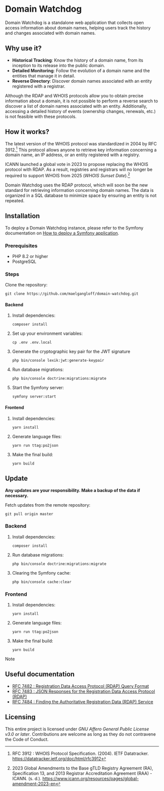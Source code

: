 # Domain Watchdog

Domain Watchdog is a standalone web application that collects open access information about domain names, helping users
track the history and changes associated with domain names.

## Why use it?

- **Historical Tracking**: Know the history of a domain name, from its inception to its release into the public domain.
- **Detailed Monitoring**: Follow the evolution of a domain name and the entities that manage it in detail.
- **Reverse Directory**: Discover domain names associated with an entity registered with a registrar.

Although the RDAP and WHOIS protocols allow you to obtain precise information about a domain, it is not possible to
perform a reverse search to discover a list of domain names associated with an entity. Additionally, accessing a
detailed history of events (ownership changes, renewals, etc.) is not feasible with these protocols.

## How it works?

The latest version of the WHOIS protocol was standardized in 2004 by RFC 3912.[^1] This protocol allows anyone to
retrieve key information concerning a domain name, an IP address, or an entity registered with a registry.

ICANN launched a global vote in 2023 to propose replacing the WHOIS protocol with RDAP. As a result, registries and
registrars will no longer be required to support WHOIS from 2025 (*WHOIS Sunset Date*).[^2]

Domain Watchdog uses the RDAP protocol, which will soon be the new standard for retrieving information concerning domain
names. The data is organized in a SQL database to minimize space by ensuring an entity is not repeated.

## Installation

To deploy a Domain Watchdog instance, please refer to the Symfony documentation
on [How to deploy a Symfony application](https://symfony.com/doc/current/deployment.html).

### Prerequisites

- PHP 8.2 or higher
- PostgreSQL

### Steps

Clone the repository:

```shell
git clone https://github.com/maelgangloff/domain-watchdog.git
 ```

#### Backend

1. Install dependencies:
    ```shell
    composer install
    ```
2. Set up your environment variables:
    ```shell
    cp .env .env.local
    ```
3. Generate the cryptographic key pair for the JWT signature
    ```shell
    php bin/console lexik:jwt:generate-keypair
    ```
4. Run database migrations:
    ```shell
    php bin/console doctrine:migrations:migrate
    ```
5. Start the Symfony server:
    ```shell
    symfony server:start
    ```

#### Frontend

1. Install dependencies:
    ```shell
    yarn install
    ```
2. Generate language files:
    ```shell
    yarn run ttag:po2json
    ```
3. Make the final build:
    ```shell
    yarn build
    ```

## Update

**Any updates are your responsibility. Make a backup of the data if necessary.**

Fetch updates from the remote repository:

```shell
git pull origin master
 ```

### Backend

1. Install dependencies:
    ```shell
    composer install
    ```
2. Run database migrations:
    ```shell
    php bin/console doctrine:migrations:migrate
    ```
3. Clearing the Symfony cache:
   ```shell
   php bin/console cache:clear
    ```

### Frontend

1. Install dependencies:
    ```shell
    yarn install
    ```
2. Generate language files:
    ```shell
    yarn run ttag:po2json
    ```
3. Make the final build:
    ```shell
    yarn build
    ```

> [!NOTE]
> ## Useful documentation
> - [RFC 7482 : Registration Data Access Protocol (RDAP) Query Format](https://datatracker.ietf.org/doc/html/rfc7482)
> - [RFC 7483 : JSON Responses for the Registration Data Access Protocol (RDAP)](https://datatracker.ietf.org/doc/html/rfc7483)
> - [RFC 7484 : Finding the Authoritative Registration Data (RDAP) Service](https://datatracker.ietf.org/doc/html/rfc7484)

## Licensing

This entire project is licensed under *GNU Affero General Public License v3.0 or later*.
Contributions are welcome as long as they do not contravene the Code of Conduct.

[^1]: RFC 3912 : WHOIS Protocol Specification. (2004). IETF Datatracker. https://datatracker.ietf.org/doc/html/rfc3912
[^2]: 2023 Global Amendments to the Base gTLD Registry Agreement (RA), Specification 13, and 2013 Registrar
Accreditation Agreement (RAA) - ICANN. (s. d.). https://www.icann.org/resources/pages/global-amendment-2023-en
